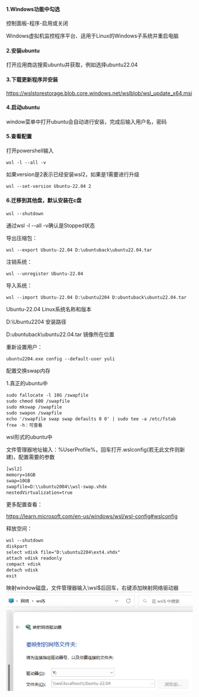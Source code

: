 #### 1.Windows功能中勾选
控制面板-程序-启用或关闭

Windows虚拟机监控程序平台、适用于Linux的Windows子系统并重启电脑

#### 2.安装ubuntu
打开应用商店搜索ubuntu并获取，例如选择ubuntu22.04

#### 3.下载更新程序并安装
https://wslstorestorage.blob.core.windows.net/wslblob/wsl_update_x64.msi
#### 4.启动ubuntu
window菜单中打开ubuntu会自动进行安装，完成后输入用户名，密码
#### 5.查看配置
打开powershell输入
```
wsl -l --all -v
```
如果version是2表示已经安装wsl2，如果是1需要进行升级
```
wsl --set-version Ubuntu-22.04 2
```
#### 6.迁移到其他盘，默认安装在c盘
```
wsl --shutdown
```
通过wsl -l --all -v确认是Stopped状态

导出压缩包：
```
wsl --export Ubuntu-22.04 D:\ubuntuback\ubuntu22.04.tar
```
注销系统：
```
wsl --unregister Ubuntu-22.04
```
导入系统：
```
wsl --import Ubuntu-22.04 D:\ubuntu2204 D:ubuntuback\ubuntu22.04.tar
```
Ubuntu-22.04 Linux系统名称和版本

D:\Ubuntu2204 安装路径

D:ubuntuback\ubuntu22.04.tar 镜像所在位置

重新设置用户：
```
ubuntu2204.exe config --default-user yuli
```

配置交换swap内存

1.真正的ubuntu中
```
sudo fallocate -l 10G /swapfile
sudo chmod 600 /swapfile
sudo mkswap /swapfile
sudo swapon /swapfile
echo '/swapfile swap swap defaults 0 0' | sudo tee -a /etc/fstab
free -h：可查看
```
wsl形式的ubuntu中

文件管理器地址输入：%UserProfile%，回车打开.wslconfig(若无此文件则新建)，配置需要的参数
```
[wsl2]
memory=16GB
swap=10GB
swapfile=D:\\ubuntu2004\\wsl-swap.vhdx
nestedVirtualization=true
```
更多配置查看：

https://learn.microsoft.com/en-us/windows/wsl/wsl-config#wslconfig

释放空间：
```
wsl --shutdown
diskpart
select vdisk file="D:\ubuntu2204\ext4.vhdx"
attach vdisk readonly
compact vdisk
detach vdisk
exit
```
映射window磁盘，文件管理器输入\\wsl$后回车，右键添加映射网络驱动器
![wsl2_disk](../img/wsl2_disk.png)
